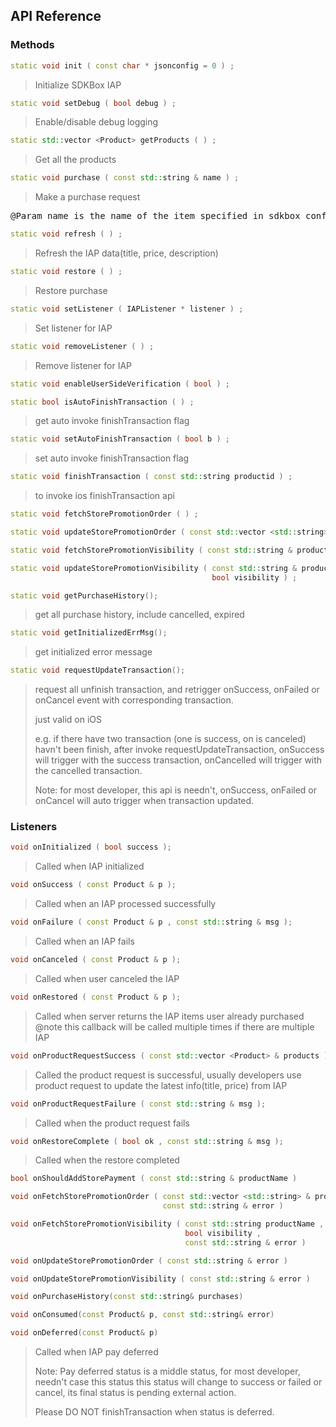 ## API Reference

### Methods
```cpp
static void init ( const char * jsonconfig = 0 ) ;
```
> Initialize SDKBox IAP

```cpp
static void setDebug ( bool debug ) ;
```
> Enable/disable debug logging

```cpp
static std::vector <Product> getProducts ( ) ;
```
> Get all the products

```cpp
static void purchase ( const std::string & name ) ;
```
> Make a purchase request

<pre>
@Param name is the name of the item specified in sdkbox_config.json
</pre>

```cpp
static void refresh ( ) ;
```
> Refresh the IAP data(title, price, description)

```cpp
static void restore ( ) ;
```
> Restore purchase

```cpp
static void setListener ( IAPListener * listener ) ;
```
> Set listener for IAP

```cpp
static void removeListener ( ) ;
```
> Remove listener for IAP

```cpp
static void enableUserSideVerification ( bool ) ;
```

```cpp
static bool isAutoFinishTransaction ( ) ;
```
> get auto invoke finishTransaction flag

```cpp
static void setAutoFinishTransaction ( bool b ) ;
```
> set auto invoke finishTransaction flag

```cpp
static void finishTransaction ( const std::string productid ) ;
```
> to invoke ios finishTransaction api

```cpp
static void fetchStorePromotionOrder ( ) ;
```

```cpp
static void updateStorePromotionOrder ( const std::vector <std::string> & productNames ) ;
```

```cpp
static void fetchStorePromotionVisibility ( const std::string & productName ) ;
```

```cpp
static void updateStorePromotionVisibility ( const std::string & productName ,
                                             bool visibility ) ;
```

```cpp
static void getPurchaseHistory();
```
> get all purchase history, include cancelled, expired

```cpp
static void getInitializedErrMsg();
```
> get initialized error message

```cpp
static void requestUpdateTransaction();
```
> request all unfinish transaction, and retrigger onSuccess, onFailed or onCancel event with corresponding transaction.
>
> just valid on iOS
>
> e.g. if there have two transaction (one is success, on is canceled) havn't been finish,
>      after invoke requestUpdateTransaction, onSuccess will trigger with the success transaction, onCancelled will trigger with the cancelled transaction.
>
> Note: for most developer, this api is needn't, onSuccess, onFailed or onCancel will auto trigger when transaction updated.
>


### Listeners
```cpp
void onInitialized ( bool success );
```
> Called when IAP initialized

```cpp
void onSuccess ( const Product & p );
```
> Called when an IAP processed successfully

```cpp
void onFailure ( const Product & p , const std::string & msg );
```
> Called when an IAP fails

```cpp
void onCanceled ( const Product & p );
```
> Called when user canceled the IAP

```cpp
void onRestored ( const Product & p );
```
> Called when server returns the IAP items user already purchased
@note this callback will be called multiple times if there are multiple IAP

```cpp
void onProductRequestSuccess ( const std::vector <Product> & products );
```
> Called the product request is successful, usually developers use product request to update the latest info(title, price) from IAP

```cpp
void onProductRequestFailure ( const std::string & msg );
```
> Called when the product request fails

```cpp
void onRestoreComplete ( bool ok , const std::string & msg );
```
> Called when the restore completed

```cpp
bool onShouldAddStorePayment ( const std::string & productName ) 
```

```cpp
void onFetchStorePromotionOrder ( const std::vector <std::string> & productNames ,
                                  const std::string & error ) 
```

```cpp
void onFetchStorePromotionVisibility ( const std::string productName ,
                                       bool visibility ,
                                       const std::string & error ) 
```

```cpp
void onUpdateStorePromotionOrder ( const std::string & error ) 
```

```cpp
void onUpdateStorePromotionVisibility ( const std::string & error ) 
```

```cpp
void onPurchaseHistory(const std::string& purchases) 
```

```cpp
void onConsumed(const Product& p, const std::string& error) 
```

```cpp
void onDeferred(const Product& p) 
```
> Called when IAP pay deferred
>
> Note: Pay deferred status is a middle status, for most developer, needn't case this status
> this status will change to success or failed or cancel, its final status is pending external action.
>
> Please DO NOT finishTransaction when status is deferred.


